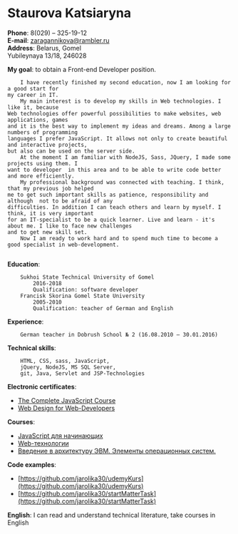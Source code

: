 # Staurova Katsiaryna  

**Phone**: 8(029) – 325-19-12  
**E-mail**: zaragannikova@rambler.ru  
**Address**: Belarus, Gomel  
	Yubileynaya 13/18, 246028  
			 
**My goal**: to obtain a Front-end Developer position.  
```
	I have recently finished my second education, now I am looking for a good start for 
my career in IT.  
	My main interest is to develop my skills in Web technologies. I like it, because
Web technologies offer powerful possibilities to make websites, web applications, games
and it is the best way to implement my ideas and dreams. Among a large numbers of programming  
languages I prefer JavaScript. It allows not only to create beautiful and interactive projects, 
but also can be used on the server side.
	At the moment I am familiar with NodeJS, Sass, JQuery, I made some projects using them. I 
want to developer  in this area and to be able to write code better and more efficiently.
	My professional background was connected with teaching. I think, that my previous job helped 
me to get such important skills as patience, responsibility and although  not to be afraid of any 
difficulties. In addition I can teach others and learn by myself. I think, it is very important 
for an IT-specialist to be a quick learner. Live and learn - it's about me. I like to face new challenges  
and to get new skill set.
	Now I am ready to work hard and to spend much time to become a good specialist in web-development. 
 
```
**Education**:  

		Sukhoi State Technical University of Gomel  
			2016-2018  
			Qualification: software developer  
		Francisk Skorina Gomel State University  
			2005-2010  
			Qualification: teacher of German and English  
			
				   
**Experience**:  

		German teacher in Dobrush School № 2 (16.08.2010 – 30.01.2016)  
		

**Technical skills**:   

		HTML, CSS, sass, JavaScript,  
		jQuery, NodeJS, MS SQL Server,  
		git, Java, Servlet and JSP-Technologies  
					  
**Electronic certificates**:  
* [The Complete JavaScript Course](https://www.udemy.com/certificate/UC-QT0R53K2/) 
* [Web Design for Web-Developers](https://www.udemy.com/certificate/UC-5ZAJZ3ZG/)  
		
		
**Courses**:  
* [JavaScript для начинающих](https://stepik.org/course/2223/syllabus)  
* [Web-технологии](https://stepik.org/course/154/syllabus)  
* [Введение в архитектуру ЭВМ. Элементы операционных систем.](https://stepik.org/course/253/syllabus)  
		
							 
**Сode examples**:  
* [https://github.com/jarolika30/udemyKurs](https://github.com/jarolika30/udemyKurs)  
* [https://github.com/jarolika30/startMatterTask](https://github.com/jarolika30/startMatterTask)   
		
							 
**English**: I can read and understand technical literature, take courses in English
